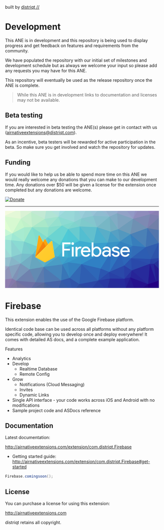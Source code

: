 built by [distriqt //](http://airnativeextensions.com) 



# Development

This ANE is in development and this repository is being used to display progress 
and get feedback on features and requirements from the community.

We have populated the repository with our initial set of milestones and development schedule 
but as always we welcome your input so please add any requests you may have for this ANE.

This repository will eventually be used as the release repository once the ANE is complete.

> While this ANE is in development links to documentation and licenses may not be available.


## Beta testing

If you are interested in beta testing the ANE(s) please get in contact with us (airnativeextensions@distriqt.com). 

As an incentive, beta testers will be rewarded for active participation in the beta. So make sure you get involved and watch the repository for updates.



## Funding

If you would like to help us be able to spend more time on this ANE we would really welcome any donations that 
you can make to our development time. Any donations over $50 will be given a license for the extension once completed
but any donations are welcome. 

[![Donate](https://img.shields.io/badge/Donate-PayPal-green.svg)](https://www.paypal.com/cgi-bin/webscr?cmd=_s-xclick&hosted_button_id=SUTDJB94ZJN4W)



---

![Firebase](images/Firebase-promo.png)

# Firebase

This extension enables the use of the Google Firebase platform.

Identical code base can be used across all platforms without any platform specific code, allowing you to develop once and deploy everywhere! 
It comes with detailed AS docs, and a complete example application.


Features

- Analytics
- Develop
	- Realtime Database
	- Remote Config
- Grow
	- Notifications (Cloud Messaging)
	- Invites
	- Dynamic Links
- Single API interface - your code works across iOS and Android with no modifications
- Sample project code and ASDocs reference


## Documentation

Latest documentation:

http://airnativeextensions.com/extension/com.distriqt.Firebase

- Getting started guide: http://airnativeextensions.com/extension/com.distriqt.Firebase#get-started

```actionscript
Firebase.comingsoon();
```



## License

You can purchase a license for using this extension:

http://airnativeextensions.com

distriqt retains all copyright.
